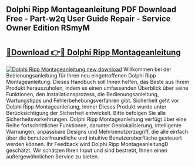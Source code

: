 ## Dolphi Ripp Montageanleitung PDF Download Free - Part-w2q User Guide Repair - Service Owner Edition RSmyM

# <h2><a href="http://df77da.blite.top/?on=Dolphi+Ripp+Montageanleitung">🔗Download 👉🔴 Dolphi Ripp Montageanleitung</a></h2>

[![Dolphi Ripp Montageanleitung new download](https://i.imgur.com/lujVjoI.png)](http://df77da.blite.top/?on=Dolphi+Ripp+Montageanleitung)
Willkommen bei der Bedienungsanleitung für Ihren neu eingetroffenen Dolphi Ripp Montageanleitung. Dieses Handbuch soll Ihnen helfen, das Beste aus Ihrem Produkt herauszuholen, indem es einen umfassenden Überblick über seine Funktionen, den Installationsprozess, die Bedienungsanleitung, Wartungstipps und Fehlerbehebungsverfahren gibt. Sicherheit geht vor Dolphi Ripp Montageanleitung, Immer Dieses Produkt wurde unter Berücksichtigung der Sicherheit entwickelt. Bitte befolgen Sie alle Sicherheitsvorkehrungen. Dolphi Ripp Montageanleitung verfügt über eine Reihe fortschrittlicher Funktionen, darunter Geolokalisierung, intelligente Warnungen, anpassbare Designs und Mehrbenutzerzugriff, die alle einfach über die benutzerfreundliche und intuitive Benutzeroberfläche gesteuert werden können. Ihr Feedback wird Dolphi Ripp MontageanleitungD geschätzt. Wir schätzen Ihren Input und sind bestrebt, Ihnen einen außergewöhnlichen Service zu bieten.
